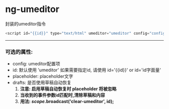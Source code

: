 # ng-umeditor
封装的umeditor指令
```javascript
<script id="{{id}}" type="text/html" umeditor="umeditor" config="config" placeholder='提示文案...'></script>
```
***
### 可选的属性:
* config: umeditor配置项
* id: 默认使用 'umeditor' 如果需要指定id, 请使用 id='{{id}}' or id='id字面量'
* placeholder: placeholder文字
* drafts: 是否使用草稿自动恢复 
  1. **注意: 启用草稿自动恢复时 placeholder 将被忽略**
  2. **当收到的事件参数id匹配时,清除草稿和内容**
  3. **用法: $scope.$broadcast('clear-umeditor', id);**
